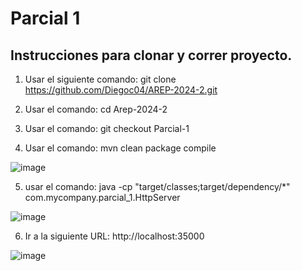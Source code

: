 # Parcial 1

## Instrucciones para clonar y correr proyecto.

1. Usar el siguiente comando: git clone https://github.com/Diegoc04/AREP-2024-2.git
   
2. Usar el comando: cd Arep-2024-2
   
3. Usar el comando: git checkout Parcial-1

4. Usar el comando: mvn clean package compile  

![image](https://github.com/user-attachments/assets/7b943e02-460f-4e8f-9dc3-e3c1ad890f11)

5. usar el comando:  java -cp "target/classes;target/dependency/*" com.mycompany.parcial_1.HttpServer 

![image](https://github.com/user-attachments/assets/2ece48e8-cb47-47ef-93b7-61ef533cb772)

6. Ir a la siguiente URL: http://localhost:35000

![image](https://github.com/user-attachments/assets/6bb05e08-b8b8-4c7f-b51f-e9c92204c73a)
